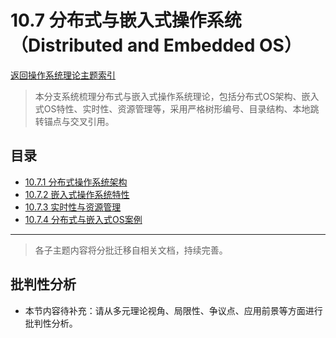 # 10.7 分布式与嵌入式操作系统（Distributed and Embedded OS）

[返回操作系统理论主题索引](README.md)

> 本分支系统梳理分布式与嵌入式操作系统理论，包括分布式OS架构、嵌入式OS特性、实时性、资源管理等，采用严格树形编号、目录结构、本地跳转锚点与交叉引用。

## 目录

- [10.7.1 分布式操作系统架构](./10.7.1_Distributed_OS_Architecture.md)
- [10.7.2 嵌入式操作系统特性](./10.7.2_Embedded_OS_Features.md)
- [10.7.3 实时性与资源管理](./10.7.3_Real_Time_and_Resource_Management.md)
- [10.7.4 分布式与嵌入式OS案例](./10.7.4_Distributed_and_Embedded_OS_Cases.md)

---

> 各子主题内容将分批迁移自相关文档，持续完善。


## 批判性分析

- 本节内容待补充：请从多元理论视角、局限性、争议点、应用前景等方面进行批判性分析。
